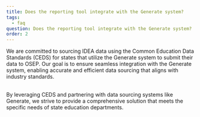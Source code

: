 ```yaml
---
title: Does the reporting tool integrate with the Generate system?
tags:
  - faq
question: Does the reporting tool integrate with the Generate system?
order: 2
---
```

We are committed to sourcing IDEA data using the Common Education Data Standards (CEDS) for states that utilize the Generate system to submit their data to OSEP. Our goal is to ensure seamless integration with the Generate system, enabling accurate and efficient data sourcing that aligns with industry standards.

\
By leveraging CEDS and partnering with data sourcing systems like Generate, we strive to provide a comprehensive solution that meets the specific needs of state education departments.